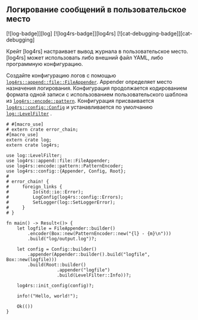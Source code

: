 ## Логирование сообщений в пользовательское место

[![log-badge]][log] [![log4rs-badge]][log4rs] [![cat-debugging-badge]][cat-debugging]

Крейт [log4rs] настраивает вывод журнала в пользовательское место. [log4rs] может использовать либо внешний файл YAML, либо программную конфигурацию.

Создайте конфигурацию логов с помощью [`log4rs::append::file::FileAppender`](https://docs.rs/log4rs/*/log4rs/append/file/struct.FileAppender.html). Appender определяет место назначения логирования. Конфигурация продолжается кодированием формата одной записи с использованием пользовательского шаблона из [`log4rs::encode::pattern`](https://docs.rs/log4rs/*/log4rs/encode/pattern/index.html). Конфигурация присваивается [`log4rs::config::Config`](https://docs.rs/log4rs/*/log4rs/config/struct.Config.html) и устанавливается по умолчанию [`log::LevelFilter`](https://docs.rs/log/*/log/enum.LevelFilter.html) .

```rust,no_run
# #[macro_use]
# extern crate error_chain;
#[macro_use]
extern crate log;
extern crate log4rs;

use log::LevelFilter;
use log4rs::append::file::FileAppender;
use log4rs::encode::pattern::PatternEncoder;
use log4rs::config::{Appender, Config, Root};
#
# error_chain! {
#     foreign_links {
#         Io(std::io::Error);
#         LogConfig(log4rs::config::Errors);
#         SetLogger(log::SetLoggerError);
#     }
# }

fn main() -> Result<()> {
    let logfile = FileAppender::builder()
        .encoder(Box::new(PatternEncoder::new("{l} - {m}\n")))
        .build("log/output.log")?;

    let config = Config::builder()
        .appender(Appender::builder().build("logfile", Box::new(logfile)))
        .build(Root::builder()
                   .appender("logfile")
                   .build(LevelFilter::Info))?;

    log4rs::init_config(config)?;

    info!("Hello, world!");

    Ok(())
}
```


